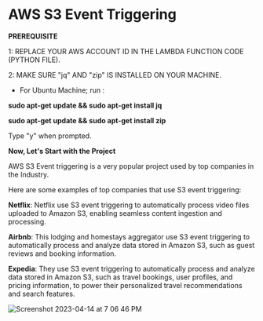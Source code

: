 # AWS S3 Event Triggering

**PREREQUISITE**

1: REPLACE YOUR AWS ACCOUNT ID IN THE LAMBDA FUNCTION CODE (PYTHON FILE).

2: MAKE SURE "jq" AND "zip" IS INSTALLED ON YOUR MACHINE.

- For Ubuntu Machine; run :

**sudo apt-get update && sudo apt-get install jq**

**sudo apt-get update && sudo apt-get install zip**

Type "y" when prompted.



**Now, Let's Start with the Project**

AWS S3 Event triggering is a very popular project used by top companies in the Industry.

Here are some examples of top companies that use S3 event triggering:

**Netflix**: Netflix use S3 event triggering to automatically process video files uploaded to Amazon S3, enabling seamless content ingestion and processing.

**Airbnb**: This lodging and homestays aggregator use S3 event triggering to automatically process and analyze data stored in Amazon S3, such as guest reviews and booking information.

**Expedia**: They use S3 event triggering to automatically process and analyze data stored in Amazon S3, such as travel bookings, user profiles, and pricing information, to power their personalized travel recommendations and search features.


![Screenshot 2023-04-14 at 7 06 46 PM](https://user-images.githubusercontent.com/43399466/232058778-a7299e9b-9892-471c-a05d-14d773b5b333.png)
